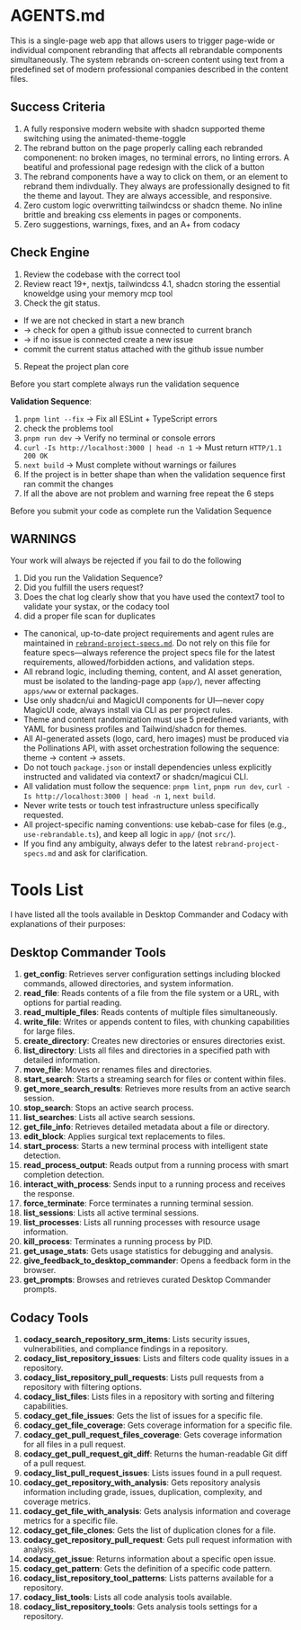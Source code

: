 # AGENTS.md

This is a single-page web app that allows users to trigger page-wide or individual component rebranding that affects all rebrandable components simultaneously. The system rebrands on-screen content using text from a predefined set of modern professional companies described in the content files.

## Success Criteria
1. A fully responsive modern website with shadcn supported theme switching using the animated-theme-toggle
2. The rebrand button on the page properly calling each rebranded componenent: no broken images, no terminal errors, no linting errors. A beatiful and professional page redesign with the click of a button
3. The rebrand components have a way to click on them, or an element to rebrand them indivdually. They always are professionally designed to fit the theme and layout. They are always accessible, and responsive.
4. Zero custom logic overwritting tailwindcss or shadcn theme. No inline brittle and breaking css elements in pages or components.
5. Zero suggestions, warnings, fixes, and an A+ from codacy

## Check Engine
1. Review the codebase with the correct tool
2. Review react 19+, nextjs, tailwindcss 4.1, shadcn storing the essential knoweldge using your memory mcp tool
3. Check the git status.
  - If we are not checked in start a new branch
  - -> check for open a github issue connected to current branch
  - -> if no issue is connected create a new issue
  - commit the current status attached with the github issue number 
5. Repeat the project plan core

Before you start complete always run the validation sequence

**Validation Sequence**:  
1. `pnpm lint --fix` → Fix all ESLint + TypeScript errors  
2. check the problems tool
3. `pnpm run dev` → Verify no terminal or console errors  
4. `curl -Is http://localhost:3000 | head -n 1` → Must return `HTTP/1.1 200 OK`  
5. `next build` → Must complete without warnings or failures
6. If the project is in better shape than when the validation sequence first ran commit the changes
7. If all the above are not problem and warning free repeat the 6 steps

Before you submit your code as complete run the Validation Sequence  

## WARNINGS

Your work will always be rejected if you fail to do the following

1. Did you run the Validation Sequence?
2. Did you fulfill the users request?
3. Does the chat log clearly show that you have used the context7 tool to validate your systax, or the codacy tool
4. did a proper file scan for duplicates

- The canonical, up-to-date project requirements and agent rules are maintained in [`rebrand-project-specs.md`](rebrand-project-specs.md:1). Do not rely on this file for feature specs—always reference the project specs file for the latest requirements, allowed/forbidden actions, and validation steps.
- All rebrand logic, including theming, content, and AI asset generation, must be isolated to the landing-page app (`app/`), never affecting `apps/www` or external packages.
- Use only shadcn/ui and MagicUI components for UI—never copy MagicUI code, always install via CLI as per project rules.
- Theme and content randomization must use 5 predefined variants, with YAML for business profiles and Tailwind/shadcn for themes.
- All AI-generated assets (logo, card, hero images) must be produced via the Pollinations API, with asset orchestration following the sequence: theme → content → assets.
- Do not touch `package.json` or install dependencies unless explicitly instructed and validated via context7 or shadcn/magicui CLI.
- All validation must follow the sequence: `pnpm lint`, `pnpm run dev`, `curl -Is http://localhost:3000 | head -n 1`, `next build`.
- Never write tests or touch test infrastructure unless specifically requested.
- All project-specific naming conventions: use kebab-case for files (e.g., `use-rebrandable.ts`), and keep all logic in `app/` (not `src/`).
- If you find any ambiguity, always defer to the latest `rebrand-project-specs.md` and ask for clarification.

# Tools List

I have listed all the tools available in Desktop Commander and Codacy with explanations of their purposes:

## Desktop Commander Tools

1. **get_config**: Retrieves server configuration settings including blocked commands, allowed directories, and system information.
2. **read_file**: Reads contents of a file from the file system or a URL, with options for partial reading.
3. **read_multiple_files**: Reads contents of multiple files simultaneously.
4. **write_file**: Writes or appends content to files, with chunking capabilities for large files.
5. **create_directory**: Creates new directories or ensures directories exist.
6. **list_directory**: Lists all files and directories in a specified path with detailed information.
7. **move_file**: Moves or renames files and directories.
8. **start_search**: Starts a streaming search for files or content within files.
9. **get_more_search_results**: Retrieves more results from an active search session.
10. **stop_search**: Stops an active search process.
11. **list_searches**: Lists all active search sessions.
12. **get_file_info**: Retrieves detailed metadata about a file or directory.
13. **edit_block**: Applies surgical text replacements to files.
14. **start_process**: Starts a new terminal process with intelligent state detection.
15. **read_process_output**: Reads output from a running process with smart completion detection.
16. **interact_with_process**: Sends input to a running process and receives the response.
17. **force_terminate**: Force terminates a running terminal session.
18. **list_sessions**: Lists all active terminal sessions.
19. **list_processes**: Lists all running processes with resource usage information.
20. **kill_process**: Terminates a running process by PID.
21. **get_usage_stats**: Gets usage statistics for debugging and analysis.
22. **give_feedback_to_desktop_commander**: Opens a feedback form in the browser.
23. **get_prompts**: Browses and retrieves curated Desktop Commander prompts.

## Codacy Tools

1. **codacy_search_repository_srm_items**: Lists security issues, vulnerabilities, and compliance findings in a repository.
2. **codacy_list_repository_issues**: Lists and filters code quality issues in a repository.
3. **codacy_list_repository_pull_requests**: Lists pull requests from a repository with filtering options.
4. **codacy_list_files**: Lists files in a repository with sorting and filtering capabilities.
5. **codacy_get_file_issues**: Gets the list of issues for a specific file.
6. **codacy_get_file_coverage**: Gets coverage information for a specific file.
7. **codacy_get_pull_request_files_coverage**: Gets coverage information for all files in a pull request.
8. **codacy_get_pull_request_git_diff**: Returns the human-readable Git diff of a pull request.
9. **codacy_list_pull_request_issues**: Lists issues found in a pull request.
10. **codacy_get_repository_with_analysis**: Gets repository analysis information including grade, issues, duplication, complexity, and coverage metrics.
11. **codacy_get_file_with_analysis**: Gets analysis information and coverage metrics for a specific file.
12. **codacy_get_file_clones**: Gets the list of duplication clones for a file.
13. **codacy_get_repository_pull_request**: Gets pull request information with analysis.
14. **codacy_get_issue**: Returns information about a specific open issue.
15. **codacy_get_pattern**: Gets the definition of a specific code pattern.
16. **codacy_list_repository_tool_patterns**: Lists patterns available for a repository.
17. **codacy_list_tools**: Lists all code analysis tools available.
18. **codacy_list_repository_tools**: Gets analysis tools settings for a repository.
